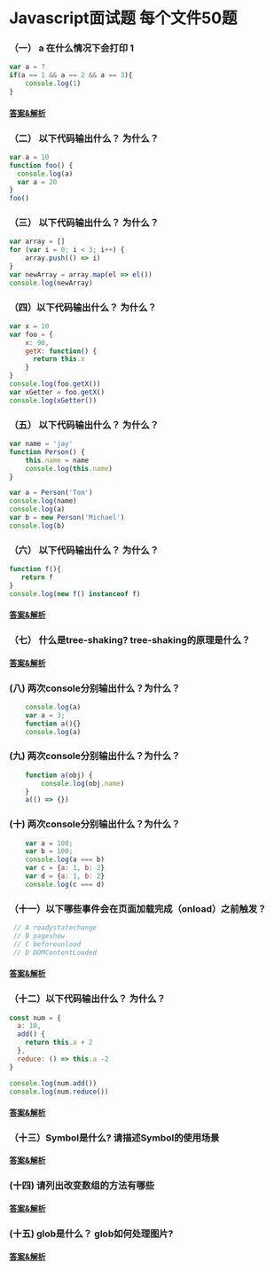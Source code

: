 # Javascript面试题 每个文件50题

### （一） a 在什么情况下会打印 1
```javascript
var a = ?
if(a == 1 && a == 2 && a == 3){
 	console.log(1)
}
```

#### [答案&解析](https://github.com/QMcoder/QM-FE-Interview/issues/5)

### （二） 以下代码输出什么？ 为什么？
```javascript
var a = 10
function foo() {
  console.log(a)
  var a = 20
}
foo()
```

### （三） 以下代码输出什么？ 为什么？
```javascript
var array = []
for (var i = 0; i < 3; i++) {
    array.push(() => i)
}
var newArray = array.map(el => el())
console.log(newArray)
```

### （四）以下代码输出什么？ 为什么？
```javascript
var x = 10
var foo = {
    x: 90,
    getX: function() {
      return this.x
    }
}
console.log(foo.getX())
var xGetter = foo.getX()
console.log(xGetter())
```

### （五） 以下代码输出什么？ 为什么？
```javascript
var name = 'jay'
function Person() {
    this.name = name
    console.log(this.name)
}

var a = Person('Tom')
console.log(name)
console.log(a)
var b = new Person('Michael')
console.log(b)
```

### （六） 以下代码输出什么？ 为什么？
```javascript
function f(){       
   return f
}
console.log(new f() instanceof f)
```

#### [答案&解析](https://github.com/QMcoder/QM-FE-Interview/issues/2)

### （七） 什么是tree-shaking? tree-shaking的原理是什么？

#### [答案&解析](https://github.com/QMcoder/QM-FE-Interview/issues/3)

### (八) 两次console分别输出什么？为什么？

```javascript
    console.log(a)
    var a = 3;
    function a(){}
    console.log(a)
```

### (九) 两次console分别输出什么？为什么？

```javascript
    function a(obj) {
        console.log(obj.name)
    }
    a(() => {})
```

### (十) 两次console分别输出什么？为什么？

```javascript
    var a = 100;
    var b = 100;
    console.log(a === b) 
    var c = {a: 1, b: 2}
    var d = {a: 1, b: 2}
    console.log(c === d) 
```

### （十一）以下哪些事件会在页面加载完成（onload）之前触发？

```javascript
 // A readystatechange
 // B pageshow
 // C beforeunload
 // D DOMContentLoaded
```

#### [答案&解析](https://github.com/QMcoder/QM-FE-Interview/issues/6)

### （十二）以下代码输出什么？ 为什么？

```javascript
const num = {
  a: 10,
  add() {
    return this.a + 2
  },
  reduce: () => this.a -2
}

console.log(num.add())
console.log(num.reduce())
```

#### [答案&解析](https://github.com/QMcoder/QM-FE-Interview/issues/11)

### （十三）Symbol是什么? 请描述Symbol的使用场景

#### [答案&解析](https://github.com/QMcoder/QM-FE-Interview/issues/16)

### (十四) 请列出改变数组的方法有哪些

#### [答案&解析](https://github.com/QMcoder/QM-FE-Interview/issues/19)

### (十五) glob是什么？ glob如何处理图片?

#### [答案&解析](https://github.com/QMcoder/QM-FE-Interview/issues/20)